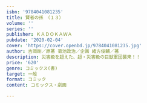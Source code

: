 ```yaml
---
isbn: '9784041081235'
title: 賢者の孫　（１３）
volume: ''
series: ''
publisher: ＫＡＤＯＫＡＷＡ
pubdate: '2020-02-04'
cover: 'https://cover.openbd.jp/9784041081235.jpg'
author: 吉岡剛／原著 菊池政治／企画 緒方俊輔／著
description: 災害級を超えた、超・災害級の巨獣軍団襲来！！
price: '620'
genre: コミックス(書)
target: 一般
format: コミック
content: コミックス・劇画

---
```

